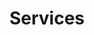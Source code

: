 ---
title: Services
sidebar_position: 2
description: Products
toc_min_heading_level: 2
toc_max_heading_level: 6
tags:
  - Invoice
  - Quotes
  - Services
  - Line items
---